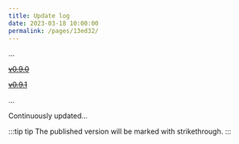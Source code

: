 ```yaml
---
title: Update log
date: 2023-03-18 10:00:00
permalink: /pages/13ed32/
---
```

...

~~[v0.9.0](https://gitee.com/dromara/easy-es/doc-apis)~~

~~[v0.9.1](https://gitee.com/dromara/easy-es/doc-apis)~~

...

Continuously updated...

:::tip tip
The published version will be marked with strikethrough.
:::

